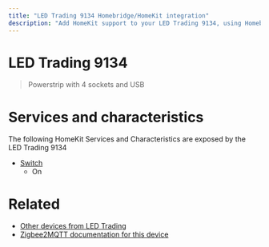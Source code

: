 ```yaml
---
title: "LED Trading 9134 Homebridge/HomeKit integration"
description: "Add HomeKit support to your LED Trading 9134, using Homebridge, Zigbee2MQTT and homebridge-z2m."
---
```

<!---
This file has been GENERATED using src/docgen/docgen.ts
DO NOT EDIT THIS FILE MANUALLY!
-->
# LED Trading 9134
> Powerstrip with 4 sockets and USB


# Services and characteristics
The following HomeKit Services and Characteristics are exposed by
the LED Trading 9134

* [Switch](../../switch.md)
  * On


# Related
* [Other devices from LED Trading](../index.md#led_trading)
* [Zigbee2MQTT documentation for this device](https://www.zigbee2mqtt.io/devices/9134.html)